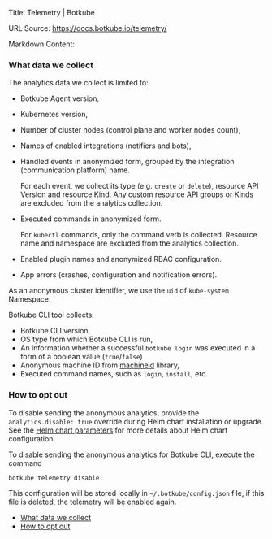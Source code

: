 Title: Telemetry | Botkube

URL Source: https://docs.botkube.io/telemetry/

Markdown Content:
### What data we collect[​](#what-data-we-collect "Direct link to What data we collect")

The analytics data we collect is limited to:

*   Botkube Agent version,
    
*   Kubernetes version,
    
*   Number of cluster nodes (control plane and worker nodes count),
    
*   Names of enabled integrations (notifiers and bots),
    
*   Handled events in anonymized form, grouped by the integration (communication platform) name.
    
    For each event, we collect its type (e.g. `create` or `delete`), resource API Version and resource Kind. Any custom resource API groups or Kinds are excluded from the analytics collection.
    
*   Executed commands in anonymized form.
    
    For `kubectl` commands, only the command verb is collected. Resource name and namespace are excluded from the analytics collection.
    
*   Enabled plugin names and anonymized RBAC configuration.
    
*   App errors (crashes, configuration and notification errors).
    

As an anonymous cluster identifier, we use the `uid` of `kube-system` Namespace.

Botkube CLI tool collects:

*   Botkube CLI version,
*   OS type from which Botkube CLI is run,
*   An information whether a successful `botkube login` was executed in a form of a boolean value (`true`/`false`)
*   Anonymous machine ID from [machineid](https://github.com/denisbrodbeck/machineid) library,
*   Executed command names, such as `login`, `install`, etc.

### How to opt out[​](#how-to-opt-out "Direct link to How to opt out")

To disable sending the anonymous analytics, provide the `analytics.disable: true` override during Helm chart installation or upgrade. See the [Helm chart parameters](https://docs.botkube.io/self-hosted-configuration/helm-chart-parameters) for more details about Helm chart configuration.

To disable sending the anonymous analytics for Botkube CLI, execute the command

    botkube telemetry disable

This configuration will be stored locally in `~/.botkube/config.json` file, if this file is deleted, the telemetry will be enabled again.

*   [What data we collect](#what-data-we-collect)
*   [How to opt out](#how-to-opt-out)
